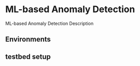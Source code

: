 # ML-based Anomaly Detection
 ML-based Anomaly Detection Description

## Environments



## testbed setup




